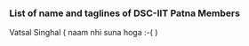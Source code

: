 ### List of name and taglines of DSC-IIT Patna Members 

Vatsal Singhal ( naam nhi suna hoga :-( )

